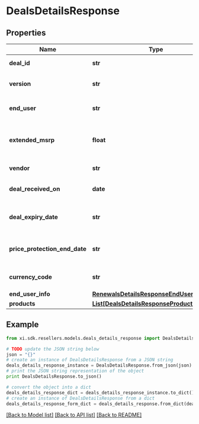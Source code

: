 # DealsDetailsResponse


## Properties

Name | Type | Description | Notes
------------ | ------------- | ------------- | -------------
**deal_id** | **str** | Deal/Special bid number. | [optional] 
**version** | **str** | Most recent version number of the deal. | [optional] 
**end_user** | **str** | The end user/customer&#39;s name. | [optional] 
**extended_msrp** | **float** | Extended MSRP - Manufacturer Suggested Retail Price X Quantity. | [optional] 
**vendor** | **str** | The vendor&#39;s name. | [optional] 
**deal_received_on** | **date** | The date on which the deal starts. | [optional] 
**deal_expiry_date** | **str** | Expiration date of the deal/Special bid. | [optional] 
**price_protection_end_date** | **str** | The date on which the price protection will end. | [optional] 
**currency_code** | **str** | Country specific currency code. | [optional] 
**end_user_info** | [**RenewalsDetailsResponseEndUserInfoInner**](RenewalsDetailsResponseEndUserInfoInner.md) |  | [optional] 
**products** | [**List[DealsDetailsResponseProductsInner]**](DealsDetailsResponseProductsInner.md) |  | [optional] 

## Example

```python
from xi.sdk.resellers.models.deals_details_response import DealsDetailsResponse

# TODO update the JSON string below
json = "{}"
# create an instance of DealsDetailsResponse from a JSON string
deals_details_response_instance = DealsDetailsResponse.from_json(json)
# print the JSON string representation of the object
print DealsDetailsResponse.to_json()

# convert the object into a dict
deals_details_response_dict = deals_details_response_instance.to_dict()
# create an instance of DealsDetailsResponse from a dict
deals_details_response_form_dict = deals_details_response.from_dict(deals_details_response_dict)
```
[[Back to Model list]](../README.md#documentation-for-models) [[Back to API list]](../README.md#documentation-for-api-endpoints) [[Back to README]](../README.md)



